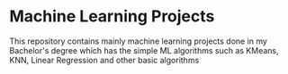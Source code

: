 # Machine Learning Projects

This repository contains mainly machine learning projects done in my Bachelor's degree which has the simple ML algorithms such as KMeans, KNN, Linear Regression and
other basic algorithms
